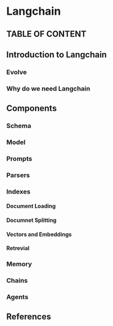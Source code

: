 # Langchain
## TABLE OF CONTENT

## Introduction to Langchain
### Evolve 
### Why do we need Langchain
## Components
### Schema
### Model
### Prompts
### Parsers
### Indexes
#### Document Loading 
#### Documnet Splitting
#### Vectors and Embeddings
#### Retrevial
### Memory
### Chains
### Agents
## References


